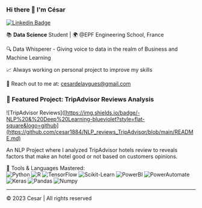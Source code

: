 ### Hi there 👋 I'm César

[![Linkedin Badge](https://img.shields.io/badge/-Cesar-blue?style=flatsquare&logo=Linkedin&logoColor=white&link=https://www.linkedin.com/in/cesar/)](https://www.linkedin.com/in/cesar/)

📚 **Data Science** Student | 🌍 @EPF Engineering School, France 

🔍 Data Whisperer - Giving voice to data in the realm of Business and Machine Learning

📈 Always working on personal project to improve my skills

📧 Reach out to me at: cesardelaygues@gmail.com

### 🌟 Featured Project: TripAdvisor Reviews Analysis
![TripAdvisor Reviews]([https://img.shields.io/badge/-NLP%20&%20Deep%20Learning-blueviolet?style=flat-square&logo=github](https://github.com/cesar1884/NLP_reviews_TripAdvisor/blob/main/README.md)

An NLP Project where I analyzed TripAdvisor hotels review to reveals factors that make an hotel good or not based on customers opinions.

💼 Tools & Languages Mastered:  
   ![Python](https://img.shields.io/badge/-Python-3776AB?logo=python&logoColor=white)
   ![R](https://img.shields.io/badge/-R-276DC3?logo=r&logoColor=white)
   ![TensorFlow](https://img.shields.io/badge/-TensorFlow-FF6F00?logo=tensorflow&logoColor=white)
   ![Scikit-Learn](https://img.shields.io/badge/-ScikitLearn-F7931E?logo=scikit-learn&logoColor=white)
   ![PowerBI](https://img.shields.io/badge/-PowerBI-F2C811?logo=power-bi&logoColor=white)
   ![PowerAutomate](https://img.shields.io/badge/-PowerAutomate-0078D4?logo=power-automate&logoColor=white)
   ![Keras](https://img.shields.io/badge/-Keras-D00000?logo=keras&logoColor=white)
   ![Pandas](https://img.shields.io/badge/-Pandas-150458?logo=pandas&logoColor=white)
   ![Numpy](https://img.shields.io/badge/-Numpy-013243?logo=numpy&logoColor=white)

---

© 2023 Cesar | All rights reserved

